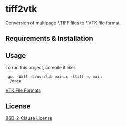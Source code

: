 # tiff2vtk

Conversion of multipage *.TIFF files to *.VTK file format.

## Requirements & Installation

## Usage

To run this project, compile it like:
```
 gcc -Wall -L/usr/lib main.c -ltiff -o main
 ./main
 ```

[VTK File Formats](https://vtk.org/wp-content/uploads/2015/04/file-formats.pdf)

## License

[BSD-2-Clause License](https://github.com/bennyschnabel/tiff2vtk/blob/main/LICENSE)
